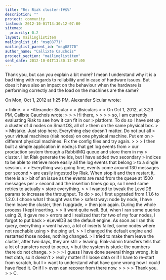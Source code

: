 ```yaml
---
title: "Re: Riak cluster-f#$%"
description: ""
project: community
lastmod: 2012-10-01T13:30:12-07:00
sitemap:
  priority: 0.2
layout: mailinglistitem
mailinglist_id: "msg08771"
mailinglist_parent_id: "msg08770"
author_name: "Callixte Cauchois"
project_section: "mailinglistitem"
sent_date: 2012-10-01T13:30:12-07:00
---
```



Thank you, but can you explain a bit more?
I mean I understand why it is a bad thing with regards to reliability and
in case of hardware issues. But does it have also an impact on the
behaviour when the hardware is performing correctly and the load on the
machines are the same?

On Mon, Oct 1, 2012 at 1:25 PM, Alexander Sicular wrote:

&gt; Inline.
&gt;
&gt; -Alexander Sicular
&gt;
&gt; @siculars
&gt;
&gt; On Oct 1, 2012, at 3:23 PM, Callixte Cauchois wrote:
&gt;
&gt; &gt; Hi there,
&gt; &gt;
&gt; &gt; so, I am currently evaluating Riak to see how it can fit in our
&gt; platform. To do so I have set up a cluster of 4 nodes on SmartOS, all of
&gt; them on the same physical box.
&gt;
&gt; Mistake. Just stop here. Everything else doesn't matter. Do not put all
&gt; your virtual machines (riak nodes) on one physical machine. Put em on
&gt; different physical machines. Fix the config files and try again.
&gt;
&gt; &gt; I then built a simple application in node.js that get log events from
&gt; our production system through a RabbitMQ queue and store them in my
&gt; cluster. I let Riak generate the ids, but I have added two secondary
&gt; indices to be able to retrieve more easily all the log events that belong
&gt; to a single session.
&gt; &gt; Everything was going fine, events come around 130 messages per second
&gt; are easily ingested by Riak. When stop it and then restart it, there is a
&gt; bit of an issue as the events are read from the queue at 1500 messages per
&gt; second and the insertion times go up, so I need some retries to actually
&gt; store everything.
&gt; &gt; I wanted to tweak the LevelDB params to increase the throughput. To do
&gt; so, I first upgraded from 1.1.6 to 1.2.0. I chose what I thought was the
&gt; safest way: node by node, I have them leave the cluster, then I upgrade,
&gt; then join again. During the whole process I kept inserting.
&gt; &gt; It went quite well. But, when I ran some queries using 2i, it gave me
&gt; errors and I realized that for two of my four nodes, I forgot to put back
&gt; eLevelDB as the default engine. As soon as I ran this query, everything
&gt; went havoc, a lot of inserts failed, some nodes where not reachable using
&gt; the ping url.
&gt; &gt; I changed the default engine and restarted those nodes, nothing changed.
&gt; I tried to make them leave the cluster, after two days, they are still
&gt; leaving. Riak-admin transfers tells that a lot of transfers need to occur,
&gt; but the system is stuck: the numbers there do not change.
&gt; &gt;
&gt; &gt; I guess I have done several things wrong. It is test data, so it doesn't
&gt; really matter if I loose data or if I have to re-start from scratch, but I
&gt; want to understand what have gone wrong how I could have fixed it. Or if I
&gt; even can recover from there now.
&gt; &gt;
&gt; &gt; Thank you.
&gt; &gt; C.
